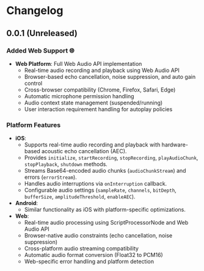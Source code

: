 # Changelog

## 0.0.1 (Unreleased)

### Added Web Support 🌐
- **Web Platform**: Full Web Audio API implementation
  - Real-time audio recording and playback using Web Audio API
  - Browser-based echo cancellation, noise suppression, and auto gain control
  - Cross-browser compatibility (Chrome, Firefox, Safari, Edge)
  - Automatic microphone permission handling
  - Audio context state management (suspended/running)
  - User interaction requirement handling for autoplay policies

### Platform Features
- **iOS**:
    - Supports real-time audio recording and playback with hardware-based acoustic echo cancellation (AEC).
    - Provides `initialize`, `startRecording`, `stopRecording`, `playAudioChunk`, `stopPlayback`, `shutdown` methods.
    - Streams Base64-encoded audio chunks (`audioChunkStream`) and errors (`errorStream`).
    - Handles audio interruptions via `onInterruption` callback.
    - Configurable audio settings (`sampleRate`, `channels`, `bitDepth`, `bufferSize`, `amplitudeThreshold`, `enableAEC`).
- **Android**:
    - Similar functionality as iOS with platform-specific optimizations.
- **Web**:
    - Real-time audio processing using ScriptProcessorNode and Web Audio API
    - Browser-native audio constraints (echo cancellation, noise suppression)
    - Cross-platform audio streaming compatibility
    - Automatic audio format conversion (Float32 to PCM16)
    - Web-specific error handling and platform detection
